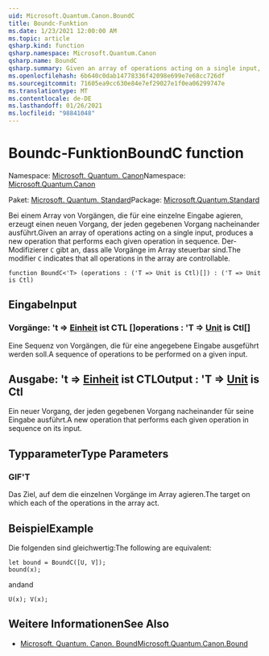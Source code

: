 ```yaml
---
uid: Microsoft.Quantum.Canon.BoundC
title: Boundc-Funktion
ms.date: 1/23/2021 12:00:00 AM
ms.topic: article
qsharp.kind: function
qsharp.namespace: Microsoft.Quantum.Canon
qsharp.name: BoundC
qsharp.summary: Given an array of operations acting on a single input, produces a new operation that performs each given operation in sequence. The modifier `C` indicates that all operations in the array are controllable.
ms.openlocfilehash: 6b640c0dab14778336f42098e699e7e68cc726df
ms.sourcegitcommit: 71605ea9cc630e84e7ef29027e1f0ea06299747e
ms.translationtype: MT
ms.contentlocale: de-DE
ms.lasthandoff: 01/26/2021
ms.locfileid: "98841048"
---
```

# <a name="boundc-function"></a><span data-ttu-id="325ca-102">Boundc-Funktion</span><span class="sxs-lookup"><span data-stu-id="325ca-102">BoundC function</span></span>

<span data-ttu-id="325ca-103">Namespace: [Microsoft. Quantum. Canon](xref:Microsoft.Quantum.Canon)</span><span class="sxs-lookup"><span data-stu-id="325ca-103">Namespace: [Microsoft.Quantum.Canon](xref:Microsoft.Quantum.Canon)</span></span>

<span data-ttu-id="325ca-104">Paket: [Microsoft. Quantum. Standard](https://nuget.org/packages/Microsoft.Quantum.Standard)</span><span class="sxs-lookup"><span data-stu-id="325ca-104">Package: [Microsoft.Quantum.Standard](https://nuget.org/packages/Microsoft.Quantum.Standard)</span></span>


<span data-ttu-id="325ca-105">Bei einem Array von Vorgängen, die für eine einzelne Eingabe agieren, erzeugt einen neuen Vorgang, der jeden gegebenen Vorgang nacheinander ausführt.</span><span class="sxs-lookup"><span data-stu-id="325ca-105">Given an array of operations acting on a single input, produces a new operation that performs each given operation in sequence.</span></span>
<span data-ttu-id="325ca-106">Der-Modifizierer `C` gibt an, dass alle Vorgänge im Array steuerbar sind.</span><span class="sxs-lookup"><span data-stu-id="325ca-106">The modifier `C` indicates that all operations in the array are controllable.</span></span>

```qsharp
function BoundC<'T> (operations : ('T => Unit is Ctl)[]) : ('T => Unit is Ctl)
```


## <a name="input"></a><span data-ttu-id="325ca-107">Eingabe</span><span class="sxs-lookup"><span data-stu-id="325ca-107">Input</span></span>

### <a name="operations--t--unit--is-ctl"></a><span data-ttu-id="325ca-108">Vorgänge: 't => [Einheit](xref:microsoft.quantum.lang-ref.unit)  ist CTL []</span><span class="sxs-lookup"><span data-stu-id="325ca-108">operations : 'T => [Unit](xref:microsoft.quantum.lang-ref.unit)  is Ctl[]</span></span>

<span data-ttu-id="325ca-109">Eine Sequenz von Vorgängen, die für eine angegebene Eingabe ausgeführt werden soll.</span><span class="sxs-lookup"><span data-stu-id="325ca-109">A sequence of operations to be performed on a given input.</span></span>



## <a name="output--t--unit--is-ctl"></a><span data-ttu-id="325ca-110">Ausgabe: 't => [Einheit](xref:microsoft.quantum.lang-ref.unit)  ist CTL</span><span class="sxs-lookup"><span data-stu-id="325ca-110">Output : 'T => [Unit](xref:microsoft.quantum.lang-ref.unit)  is Ctl</span></span>

<span data-ttu-id="325ca-111">Ein neuer Vorgang, der jeden gegebenen Vorgang nacheinander für seine Eingabe ausführt.</span><span class="sxs-lookup"><span data-stu-id="325ca-111">A new operation that performs each given operation in sequence on its input.</span></span>

## <a name="type-parameters"></a><span data-ttu-id="325ca-112">Typparameter</span><span class="sxs-lookup"><span data-stu-id="325ca-112">Type Parameters</span></span>

### <a name="t"></a><span data-ttu-id="325ca-113">GIF</span><span class="sxs-lookup"><span data-stu-id="325ca-113">'T</span></span>

<span data-ttu-id="325ca-114">Das Ziel, auf dem die einzelnen Vorgänge im Array agieren.</span><span class="sxs-lookup"><span data-stu-id="325ca-114">The target on which each of the operations in the array act.</span></span>

## <a name="example"></a><span data-ttu-id="325ca-115">Beispiel</span><span class="sxs-lookup"><span data-stu-id="325ca-115">Example</span></span>

<span data-ttu-id="325ca-116">Die folgenden sind gleichwertig:</span><span class="sxs-lookup"><span data-stu-id="325ca-116">The following are equivalent:</span></span>

```qsharp
let bound = BoundC([U, V]);
bound(x);
```

<span data-ttu-id="325ca-117">and</span><span class="sxs-lookup"><span data-stu-id="325ca-117">and</span></span>

```qsharp
U(x); V(x);
```

## <a name="see-also"></a><span data-ttu-id="325ca-118">Weitere Informationen</span><span class="sxs-lookup"><span data-stu-id="325ca-118">See Also</span></span>

- [<span data-ttu-id="325ca-119">Microsoft. Quantum. Canon. Bound</span><span class="sxs-lookup"><span data-stu-id="325ca-119">Microsoft.Quantum.Canon.Bound</span></span>](xref:Microsoft.Quantum.Canon.Bound)